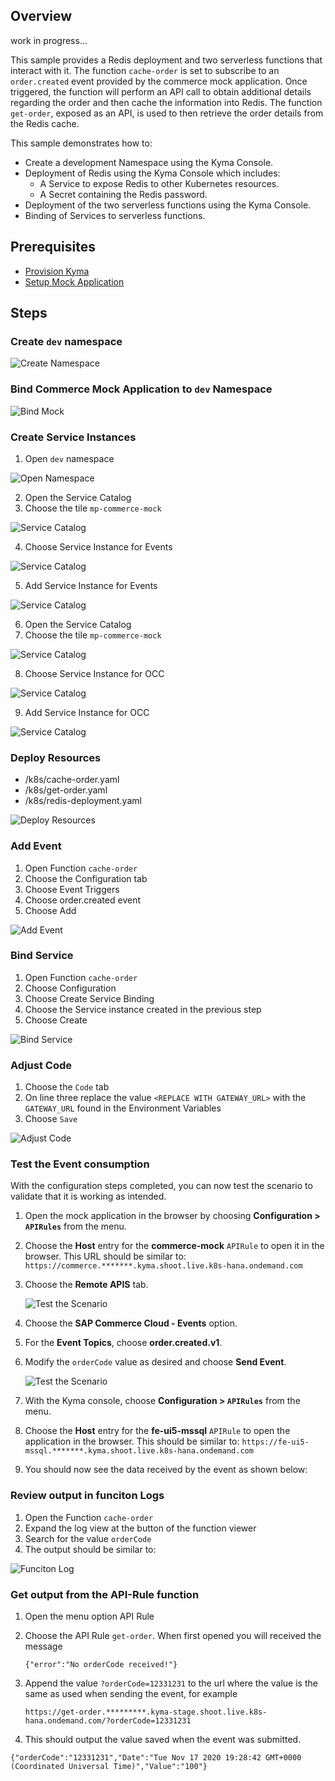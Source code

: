 ## Overview

work in progress...

This sample provides a Redis deployment and two serverless functions that interact with it. The function `cache-order` is set to subscribe to an `order.created` event provided by the commerce mock application. Once triggered, the function will perform an API call to obtain additional details regarding the order and then cache the information into Redis. The function `get-order`, exposed as an API, is used to then retrieve the order details from the Redis cache.

This sample demonstrates how to:

- Create a development Namespace using the Kyma Console.
- Deployment of Redis using the Kyma Console which includes:
  - A Service to expose Redis to other Kubernetes resources.
  - A Secret containing the Redis password.
- Deployment of the two serverless functions using the Kyma Console.
- Binding of Services to serverless functions.

## Prerequisites

- [Provision Kyma](https://developers.sap.com/tutorials/cp-kyma-getting-started.html)
- [Setup Mock Application](https://developers.sap.com/tutorials/cp-kyma-mocks.html)

## Steps

### Create `dev` namespace

![Create Namespace](./assets/add-ns.png)

### Bind Commerce Mock Application to `dev` Namespace

![Bind Mock](./assets/bind-mock.png)

### Create Service Instances

1. Open `dev` namespace

![Open Namespace](./assets/open-dev-ns.png)

2. Open the Service Catalog
3. Choose the tile `mp-commerce-mock`

![Service Catalog](./assets/service-catalog.png)

4. Choose Service Instance for Events

![Service Catalog](./assets/sc-enable-events.png)

5. Add Service Instance for Events

![Service Catalog](./assets/sc-add-events.png)

6. Open the Service Catalog
7. Choose the tile `mp-commerce-mock`

![Service Catalog](./assets/service-catalog.png)

8. Choose Service Instance for OCC

![Service Catalog](./assets/sc-enable-occ.png)

9. Add Service Instance for OCC

![Service Catalog](./assets/sc-add-occ.png)

### Deploy Resources

- /k8s/cache-order.yaml
- /k8s/get-order.yaml
- /k8s/redis-deployment.yaml

![Deploy Resources](./assets/deploy-function.png)

### Add Event

1. Open Function `cache-order`
2. Choose the Configuration tab
3. Choose Event Triggers
4. Choose order.created event
5. Choose Add

![Add Event](./assets/add-event.png)

### Bind Service

1. Open Function `cache-order`
2. Choose Configuration
3. Choose Create Service Binding
4. Choose the Service instance created in the previous step
5. Choose Create

![Bind Service](./assets/bind-service.png)

### Adjust Code

1. Choose the `Code` tab
2. On line three replace the value `<REPLACE WITH GATEWAY_URL>` with the `GATEWAY_URL` found in the Environment Variables
3. Choose `Save`

![Adjust Code](./assets/adjust-function-oc.png)

### Test the Event consumption

With the configuration steps completed, you can now test the scenario to validate that it is working as intended.

1. Open the mock application in the browser by choosing **Configuration > `APIRules`** from the menu.

2. Choose the **Host** entry for the **commerce-mock** `APIRule` to open it in the browser. This URL should be similar to:
   `https://commerce.*******.kyma.shoot.live.k8s-hana.ondemand.com`

3. Choose the **Remote APIS** tab.

   ![Test the Scenario](./assets/test-scenario-1.png)

4. Choose the **SAP Commerce Cloud - Events** option.

5. For the **Event Topics**, choose **order.created.v1**.

6. Modify the `orderCode` value as desired and choose **Send Event**.

   ![Test the Scenario](./assets/test-scenario-2.png)

7. With the Kyma console, choose **Configuration > `APIRules`** from the menu.

8. Choose the **Host** entry for the **fe-ui5-mssql** `APIRule` to open the application in the browser. This should be similar to:
   `https://fe-ui5-mssql.*******.kyma.shoot.live.k8s-hana.ondemand.com`

9. You should now see the data received by the event as shown below:

### Review output in funciton Logs

1. Open the Function `cache-order`
2. Expand the log view at the button of the function viewer
3. Search for the value `orderCode`
4. The output should be similar to:

![Funciton Log](./assets/function-log-event.png)

### Get output from the API-Rule function

1. Open the menu option API Rule
2. Choose the API Rule `get-order`. When first opened you will received the message

   `{"error":"No orderCode received!"}`

3. Append the value `?orderCode=12331231` to the url where the value is the same as used when sending the event, for example

   `https://get-order.*********.kyma-stage.shoot.live.k8s-hana.ondemand.com/?orderCode=12331231`

4. This should output the value saved when the event was submitted.

`{"orderCode":"12331231","Date":"Tue Nov 17 2020 19:28:42 GMT+0000 (Coordinated Universal Time)","Value":"100"}`
